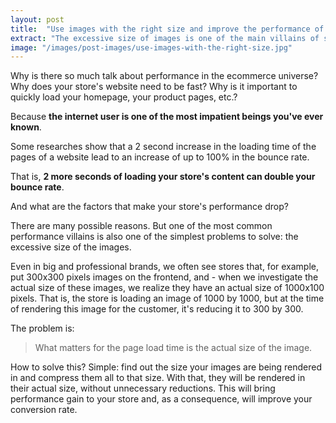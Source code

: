 ```yaml
---
layout: post
title:  "Use images with the right size and improve the performance of your store"
extract: "The excessive size of images is one of the main villains of site performance. Fix this problem and watch your conversion rate increase."
image: "/images/post-images/use-images-with-the-right-size.jpg"
---
```


Why is there so much talk about performance in the ecommerce universe? Why does your store's website need to be fast? Why is it important to quickly load your homepage, your product pages, etc.? 

Because **the internet user is one of the most impatient beings you've ever known**. 

Some researches show that a 2 second increase in the loading time of the pages of a website lead to an increase of up to 100% in the bounce rate.

That is, **2 more seconds of loading your store's content can double your bounce rate**.

And what are the factors that make your store's performance drop? 

There are many possible reasons. But one of the most common performance villains is also one of the simplest problems to solve: the excessive size of the images.

Even in big and professional brands, we often see stores that, for example, put 300x300 pixels images on the frontend, and - when we investigate the actual size of these images, we realize they have an actual size of 1000x100 pixels. That is, the store is loading an image of 1000 by 1000, but at the time of rendering this image for the customer, it's reducing it to 300 by 300.

The problem is: 
>What matters for the page load time is the actual size of the image.

How to solve this? Simple: find out the size your images are being rendered in and compress them all to that size. With that, they will be rendered in their actual size, without unnecessary reductions. This will bring performance gain to your store and, as a consequence, will improve your conversion rate.